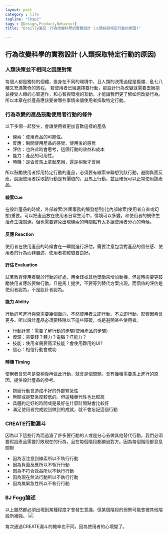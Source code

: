 ```yaml
---
layout: post
category : life 
tagline: "Chap2"
tags : [Design,Product,Behavior]
title: "Oreilly筆記：行為改變科學的實務設計 (人類採取特定行動的原因)"

---
```


## 行為改變科學的實務設計 (人類採取特定行動的原因)

### 人類決策並不相同之因應對策

每個人都是獨特的個體，置身在不同的環境中，且人類的決策過程是複雜、亂七八糟又充滿驚奇的旅程。
若使用者已經選擇要行動，那設計行為改變就需要去擁抱並接受人類的心智運作，和心智與環境的互動，才能讓我們更了解如何改變行為。
所以本章在於產品應該要做哪些事情來讓使用者採取特定行動。

### 行為改變的產品鼓勵使用者行動的條件
以下多個一起發生，會讓使用者更加喜歡這樣的產品  
- 線索：使用產品的可能性。  
- 反應：瞬間使用產品的感覺、使用後的感覺  
- 評估：也許此時會思考，這個行動的效益和成本  
- 能力：產品的可用性。  
- 時機：是否會馬上拿起來用，還是稍後才會用  

所以鼓勵使用者採用特定行動的產品，必須要有線索來聯想到該行動，避開負面反應，說服使用者採取該行動是有價值的，且馬上行動，並且確保可以正常使用該產品。

#### 線索Cue
在設計產品的時候，外部線索(外圍事務的觸發想到)比內部線索(使用者自省或幻想)重要。可以把產品放在使用者日常生活中，情境可以多變，和使用者的規律生活產生強關連。但也需要避免出現線索的時間點有太多讓使用者分心的時候。

#### 反應 Reaction
使用者在使用產品的時候會在一瞬間進行評估，需要注意包含對產品的信任感、使用者的行為而非自述、使用者初體驗要良好。

#### 評估 Evaluation
試著教育使用者關於行動的好處，用金錢或其他獎勵來增加動機。但這時需要更鼓勵使用者應該要做行動，且是馬上提供，不要等到替代方案出現。而價值的評估是使用者認為，不是設計者認為。

#### 能力 Ability
行動的可進行與否需要幾個面向，不然使用者立即行動。不立即行動，影響因素會更多。所以設計產品必須要移除以下這些障礙，或是避開某些使用者。
- 行動計畫：需要了解行動的步驟(使用產品的步驟)   
- 資源：需要錢？體力？電腦？IT能力？  
- 技能：使用者需要高深技能？會使用難用的UI?  
- 信心：相信行動會成功  

#### 時機 Timing
使用者會思考是否稍後再做此行動，就會是個問題。會有幾種需要馬上進行的原因，提供設計產品的參考。
- 拖延行動會造成不好的外部緊急性  
- 無聊或是緊急度較低的。但這種替代性也比較高  
- 具體約定好的時間或是最好在什麼時間點會比較好  
- 滿足使用者完成說到做到的成就，就不會忘記這個行動  

### CREATE行動漏斗
因為以下這些行為而過濾了許多要行動的人或是分心去做其他替代行動，我們必須要假設產品需要打敗現在的行為，且在每個階段都勝過對方。因為每個階段都息息關聯
- 因為沒注意到線索所以不執行行動  
- 因為負面反應所以不執行行動  
- 因為不符合效益所以不執行行動  
- 因為現在無法行動所以不執行行動  
- 因為無緊急性所以不執行行動  

### BJ Fogg論述
以上雖然都必須出現到某種程度才會發生意識，但某個階段的弱勢可能會被其他階段所補強。
![](https://farm1.staticflickr.com/258/19339496728_3e2e23b736_o.jpg)

每次通過CREATE漏斗的機率也不同，因為使用者的心境變了。